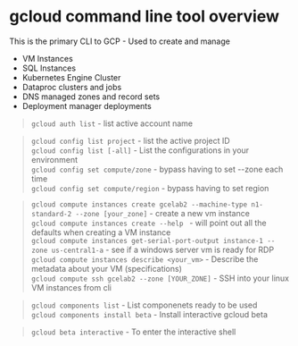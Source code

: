 # gcloud command line tool overview

This is the primary CLI to GCP - Used to create and manage 
* VM Instances
* SQL Instances
* Kubernetes Engine Cluster
* Dataproc clusters and jobs
* DNS managed zones and record sets
* Deployment manager deployments

> `gcloud auth list` - list active account name  

> `gcloud config list project` - list the active project ID   
> `gcloud config list [-all]` - List the configurations in your environment  
> `gcloud config set compute/zone` - bypass having to set --zone each time  
> `gcloud config set compute/region` - bypass having to set region  

> `gcloud compute instances create gcelab2 --machine-type n1-standard-2 --zone [your_zone]` - create a new vm instance  
> `gcloud compute instances create --help ` - will point out all the defaults when creating a VM instance  
> `gcloud compute instances get-serial-port-output instance-1 --zone us-central1-a` - see if a windows server vm is ready for RDP  
> `gcloud compute instances describe <your_vm>` - Describe the metadata about your VM (specifications)  
> `gcloud compute ssh gcelab2 --zone [YOUR_ZONE]` - SSH into your linux VM instances from cli

> `gcloud components list` - List componenets ready to be used  
> `gcloud components install beta` - Install interactive gcloud beta  

> `gcloud beta interactive` - To enter the interactive shell  
